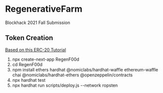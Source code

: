 # RegenerativeFarm
Blockhack 2021 Fall Submission


## Token Creation
[Based on this ERC-20 Tutorial](https://github.com/Nateliason/erc20-demo)

1. npx create-next-app RegenF00d
2. cd RegenF00d
3. npm install ethers hardhat @nomiclabs/hardhat-waffle ethereum-waffle chai @nomiclabs/hardhat-ethers @openzeppelin/contracts
4. npx hardhat test
5. npx hardhat run scripts/deploy.js --network ropsten
